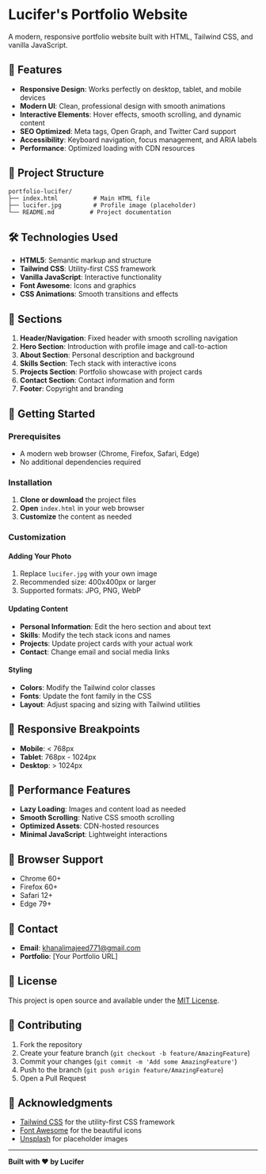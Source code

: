 # Lucifer's Portfolio Website

A modern, responsive portfolio website built with HTML, Tailwind CSS, and vanilla JavaScript.

## 🚀 Features

- **Responsive Design**: Works perfectly on desktop, tablet, and mobile devices
- **Modern UI**: Clean, professional design with smooth animations
- **Interactive Elements**: Hover effects, smooth scrolling, and dynamic content
- **SEO Optimized**: Meta tags, Open Graph, and Twitter Card support
- **Accessibility**: Keyboard navigation, focus management, and ARIA labels
- **Performance**: Optimized loading with CDN resources

## 📁 Project Structure

```
portfolio-lucifer/
├── index.html          # Main HTML file
├── lucifer.jpg         # Profile image (placeholder)
└── README.md          # Project documentation
```

## 🛠️ Technologies Used

- **HTML5**: Semantic markup and structure
- **Tailwind CSS**: Utility-first CSS framework
- **Vanilla JavaScript**: Interactive functionality
- **Font Awesome**: Icons and graphics
- **CSS Animations**: Smooth transitions and effects

## 🎨 Sections

1. **Header/Navigation**: Fixed header with smooth scrolling navigation
2. **Hero Section**: Introduction with profile image and call-to-action
3. **About Section**: Personal description and background
4. **Skills Section**: Tech stack with interactive icons
5. **Projects Section**: Portfolio showcase with project cards
6. **Contact Section**: Contact information and form
7. **Footer**: Copyright and branding

## 🚀 Getting Started

### Prerequisites

- A modern web browser (Chrome, Firefox, Safari, Edge)
- No additional dependencies required

### Installation

1. **Clone or download** the project files
2. **Open** `index.html` in your web browser
3. **Customize** the content as needed

### Customization

#### Adding Your Photo
1. Replace `lucifer.jpg` with your own image
2. Recommended size: 400x400px or larger
3. Supported formats: JPG, PNG, WebP

#### Updating Content
- **Personal Information**: Edit the hero section and about text
- **Skills**: Modify the tech stack icons and names
- **Projects**: Update project cards with your actual work
- **Contact**: Change email and social media links

#### Styling
- **Colors**: Modify the Tailwind color classes
- **Fonts**: Update the font family in the CSS
- **Layout**: Adjust spacing and sizing with Tailwind utilities

## 📱 Responsive Breakpoints

- **Mobile**: < 768px
- **Tablet**: 768px - 1024px
- **Desktop**: > 1024px

## 🎯 Performance Features

- **Lazy Loading**: Images and content load as needed
- **Smooth Scrolling**: Native CSS smooth scrolling
- **Optimized Assets**: CDN-hosted resources
- **Minimal JavaScript**: Lightweight interactions

## 🔧 Browser Support

- Chrome 60+
- Firefox 60+
- Safari 12+
- Edge 79+

## 📧 Contact

- **Email**: khanalimajeed771@gmail.com
- **Portfolio**: [Your Portfolio URL]

## 📄 License

This project is open source and available under the [MIT License](LICENSE).

## 🤝 Contributing

1. Fork the repository
2. Create your feature branch (`git checkout -b feature/AmazingFeature`)
3. Commit your changes (`git commit -m 'Add some AmazingFeature'`)
4. Push to the branch (`git push origin feature/AmazingFeature`)
5. Open a Pull Request

## 🙏 Acknowledgments

- [Tailwind CSS](https://tailwindcss.com/) for the utility-first CSS framework
- [Font Awesome](https://fontawesome.com/) for the beautiful icons
- [Unsplash](https://unsplash.com/) for placeholder images

---

**Built with ❤️ by Lucifer**
